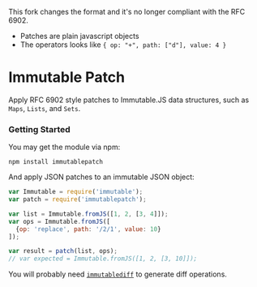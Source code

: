This fork changes the format and it's no longer compliant with the RFC 6902.

- Patches are plain javascript objects
- The operators looks like `{ op: "+", path: ["d"], value: 4 }`

Immutable Patch
====

Apply RFC 6902 style patches to Immutable.JS data structures, such as `Maps`, `Lists`, and `Sets`.

### Getting Started

You may get the module via npm:

```
npm install immutablepatch
```

And apply JSON patches to an immutable JSON object:

```js
var Immutable = require('immutable');
var patch = require('immutablepatch');

var list = Immutable.fromJS([1, 2, [3, 4]]);
var ops = Immutable.fromJS([
  {op: 'replace', path: '/2/1', value: 10}
]);

var result = patch(list, ops);
// var expected = Immutable.fromJS([1, 2, [3, 10]]);
```

You will probably need [`immutablediff`](https://github.com/intelie/immutable-js-diff) to generate diff operations.
